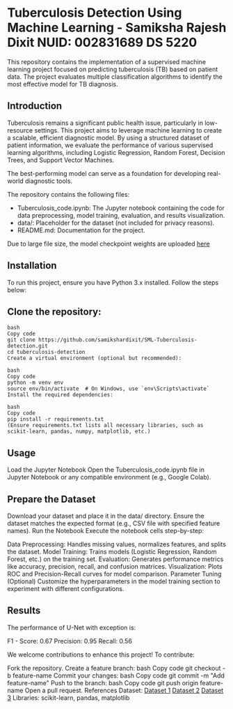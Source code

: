 # Tuberculosis Detection Using Machine Learning - Samiksha Rajesh Dixit NUID: 002831689 DS 5220 
This repository contains the implementation of a supervised machine learning project focused on predicting tuberculosis (TB) based on patient data. The project evaluates multiple classification algorithms to identify the most effective model for TB diagnosis.

## Introduction
Tuberculosis remains a significant public health issue, particularly in low-resource settings. This project aims to leverage machine learning to create a scalable, efficient diagnostic model. By using a structured dataset of patient information, we evaluate the performance of various supervised learning algorithms, including Logistic Regression, Random Forest, Decision Trees, and Support Vector Machines.

The best-performing model can serve as a foundation for developing real-world diagnostic tools.

The repository contains the following files:

- Tuberculosis_code.ipynb: The Jupyter notebook containing the code for data preprocessing, model training, evaluation, and results visualization.
- data/: Placeholder for the dataset (not included for privacy reasons).
- README.md: Documentation for the project.

Due to large file size, the model checkpoint weights are uploaded [here](https://drive.google.com/file/d/1NLqfY8pZ2xIPkDZX6et4JjGANwUQ_Un2/view?usp=drive_link)

## Installation
To run this project, ensure you have Python 3.x installed. Follow the steps below:

## Clone the repository:
```
bash
Copy code
git clone https://github.com/samikshardixit/SML-Tuberculosis-detection.git
cd tuberculosis-detection
Create a virtual environment (optional but recommended):
```
```
bash
Copy code
python -m venv env
source env/bin/activate  # On Windows, use `env\Scripts\activate`
Install the required dependencies:
```
```
bash
Copy code
pip install -r requirements.txt
(Ensure requirements.txt lists all necessary libraries, such as scikit-learn, pandas, numpy, matplotlib, etc.)
```

## Usage
Load the Jupyter Notebook
Open the Tuberculosis_code.ipynb file in Jupyter Notebook or any compatible environment (e.g., Google Colab).

## Prepare the Dataset

Download your dataset and place it in the data/ directory.
Ensure the dataset matches the expected format (e.g., CSV file with specified feature names).
Run the Notebook
Execute the notebook cells step-by-step:

Data Preprocessing: Handles missing values, normalizes features, and splits the dataset.
Model Training: Trains models (Logistic Regression, Random Forest, etc.) on the training set.
Evaluation: Generates performance metrics like accuracy, precision, recall, and confusion matrices.
Visualization: Plots ROC and Precision-Recall curves for model comparison.
Parameter Tuning (Optional)
Customize the hyperparameters in the model training section to experiment with different configurations.

## Results
The performance of U-Net with exception is:

F1 - Score: 0.67
Precision: 0.95
Recall: 0.56


We welcome contributions to enhance this project! To contribute:

Fork the repository.
Create a feature branch:
bash
Copy code
git checkout -b feature-name
Commit your changes:
bash
Copy code
git commit -m "Add feature-name"
Push to the branch:
bash
Copy code
git push origin feature-name
Open a pull request.
References
Dataset: [Dataset 1](https://www.kaggle.com/datasets/iamtapendu/chest-x-ray-lungs-segmentation?select=MetaData.csv) [Dataset 2](https://www.kaggle.com/datasets/beosup/lung-segment?select=masks) [Dataset 3](https://www.kaggle.com/datasets/nih-chest-xrays/data)
Libraries: scikit-learn, pandas, matplotlib

